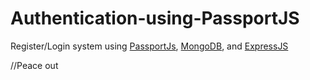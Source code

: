 # Authentication-using-PassportJS

Register/Login system using [PassportJs](http://www.passportjs.org/), [MongoDB](https://www.mongodb.com/), and [ExpressJS](https://expressjs.com/)


//Peace out

